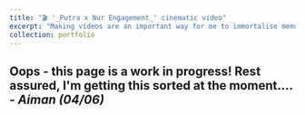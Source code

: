 ```yaml
---
title: "🎬 '_Putra x Nur Engagement_' cinematic video"
excerpt: "Making videos are an important way for me to immortalise memories with my family. This one captures my sister and brother-in-law’s engagement in 2023! [Read more here](/portfolio/portfolio7_video_pertunangan). <br/><br/><img src='../images/portfolio_pertunangan.png'>"
collection: portfolio
---
```


Oops - this page is a work in progress! Rest assured, I'm getting this sorted at the moment.... - _Aiman (04/06)_
------

